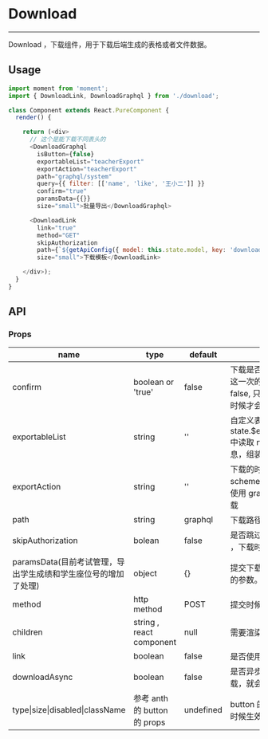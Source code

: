 # Download
---

Download ，下载组件，用于下载后端生成的表格或者文件数据。

## Usage

```js
import moment from 'moment';
import { DownloadLink, DownloadGraphql } from './download';

class Component extends React.PureComponent {
  render() {

    return (<div>
      // 这个是能下载不同表头的
      <DownloadGraphql
        isButton={false}
        exportableList="teacherExport"
        exportAction="teacherExport"
        path="graphql/system"
        query={{ filter: [['name', 'like', '王小二']] }}
        confirm="true"
        paramsData={{}}
        size="small">批量导出</DownloadGraphql>

      <DownloadLink
        link="true"
        method="GET"
        skipAuthorization
        path={`${getApiConfig({ model: this.state.model, key: 'downloadTempPath' })}`}
        size="small">下载模板</DownloadLink>

    </div>);
  }
}
```

## API

### Props

<table class="table table-bordered table-striped">
  <thead>
    <tr>
      <th style="width: 100px;">name</th>
      <th style="width: 50px;">type</th>
      <th style="width: 50px;">default</th>
      <th>description</th>
    </tr>
  </thead>
  <tbody>
    <tr>
      <td>confirm</td>
      <td>boolean or 'true'</td>
      <td>false</td>
      <td>下载是否需要确认提示只导出这一次的搜索结构， 默认 false, 只有为 true 或者 'true' 时候才会弹出</td>
    </tr>
    <tr>
      <td>exportableList</td>
      <td>string</td>
      <td>''</td>
      <td>自定义表头的获取参数，从 state.$export.exportableList 中读取 name 为该值的数据信息，组装表头下载</td>
    </tr>
    <tr>
      <td>exportAction</td>
      <td>string</td>
      <td>''</td>
      <td>下载的时候的 graphql scheme ，如果有传输，就会使用 graphql 方式传输过去下载</td>
    </tr>
    <tr>
      <td>path</td>
      <td>string</td>
      <td>graphql</td>
      <td>下载路径</td>
    </tr>
    <tr>
      <td>skipAuthorization</td>
      <td>bolean</td>
      <td>false</td>
      <td>是否跳过授权，如果为 true ，下载时候将不带 token 进行</td>
    </tr>
    <tr>
      <td>paramsData(目前考试管理，导出学生成绩和学生座位号的增加了处理)</td>
      <td>object</td>
      <td>{}</td>
      <td>提交下载时候，额外需要传输的参数。</td>
    </tr>
    <tr>
      <td>method</td>
      <td>http method</td>
      <td>POST</td>
      <td>提交时候的 http method</td>
    </tr>
    <tr>
      <td>children</td>
      <td>string , react component</td>
      <td>null</td>
      <td>需要渲染的 content</td>
    </tr>
    <tr>
      <td>link</td>
      <td>boolean</td>
      <td>false</td>
      <td>是否使用链接形式显示该组件</td>
    </tr>
    <tr>
      <td>downloadAsync</td>
      <td>boolean</td>
      <td>false</td>
      <td>是否异步下载，如果是异步下载，就会请求多个指令</td>
    </tr>
    <tr>
      <td>type|size|disabled|className</td>
      <td>参考 anth 的 button 的 props</td>
      <td>undefined</td>
      <td>button 的属性，link 为 false 时候生效</td>
    </tr>
  </tbody>
</table>
